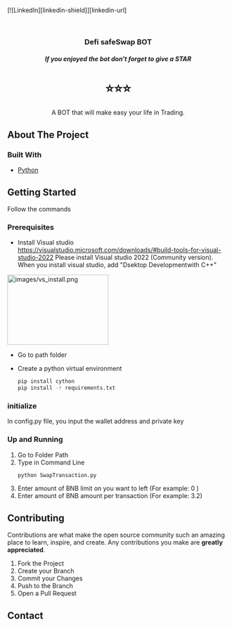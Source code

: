 [![LinkedIn][linkedin-shield]][linkedin-url]


<!-- PROJECT LOGO -->
<br />
<p align="center">
  <h3 align="center">Defi safeSwap BOT</h3>
  <h5 align="center"> If you enjoyed the bot don't forget to give a STAR</h5> <h1 align="center">⭐️⭐️⭐️</h1> 
  <p align="center">
    A BOT that will make easy your life in Trading.
    <br />
  </p>
</p>


<!-- ABOUT THE PROJECT -->
## About The Project

### Built With

* [Python](https://www.python.org/)



<!-- GETTING STARTED -->
## Getting Started

Follow the commands

### Prerequisites
* Install Visual studio
  https://visualstudio.microsoft.com/downloads/#build-tools-for-visual-studio-2022
  Please install Visual studio 2022 (Community version).
  When you install visual studio, add "Dsektop Developmentwith C++"

 <img src="images/Defi_safeBot.png" alt="images/vs_install.png" width="230" height="160">

* Go to path folder

* Create a python virtual environment
  ```sh
  pip install cython
  pip install -r requirements.txt
  ```

### initialize
In config.py file, you input the wallet address and private key
### Up and Running

1. Go to Folder Path
2. Type in Command Line
   ```sh
   python SwapTransaction.py
   ```
3. Enter amount of BNB limit on you want to left  (For example: 0 )
4. Enter amount of BNB amount per transaction  (For example: 3.2)

<!-- CONTRIBUTING -->
## Contributing

Contributions are what make the open source community such an amazing place to learn, inspire, and create. Any contributions you make are **greatly appreciated**.

1. Fork the Project
2. Create your Branch
3. Commit your Changes
4. Push to the Branch
5. Open a Pull Request


<!-- CONTACT -->
## Contact


